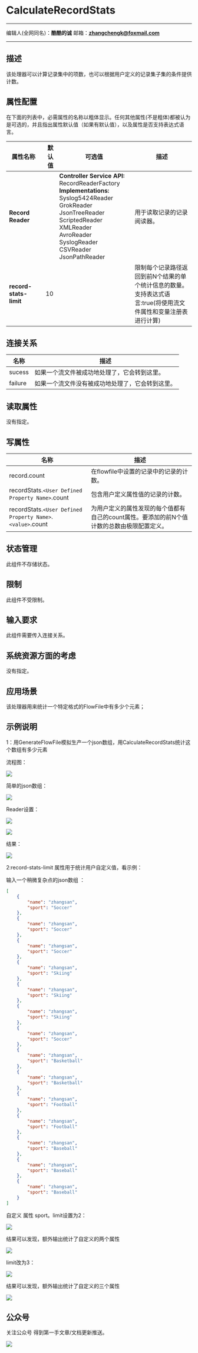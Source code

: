 # CalculateRecordStats
***
编辑人(全网同名)：__**酷酷的诚**__  邮箱：**zhangchengk@foxmail.com** 
***

## 描述 

该处理器可以计算记录集中的项数，也可以根据用户定义的记录集子集的条件提供计数。

## 属性配置

在下面的列表中，必需属性的名称以粗体显示。任何其他属性(不是粗体)都被认为是可选的，并且指出属性默认值（如果有默认值），以及属性是否支持表达式语言。

属性名称                   | 默认值 | 可选值                                                                                                                                                                                                             | 描述                                                           
---------------------- |------:| --------------------------------------------------------------------------------------------------------------------------------------------------------------------------------------------------------------- | -------------------------------------------------------------
**Record Reader**      |     | **Controller Service API:**  <br>RecordReaderFactory  <br>**Implementations:** Syslog5424Reader<br>GrokReader  <br>JsonTreeReader<br>ScriptedReader<br>XMLReader<br>AvroReader<br>SyslogReader  <br>CSVReader<br>JsonPathReader | 用于读取记录的记录阅读器。                                                
**record-stats-limit** | 10  |                                                                                                                                                                                                                 | 限制每个记录路径返回到前N个结果的单个统计信息的数量。<br>支持表达式语言:true(将使用流文件属性和变量注册表进行计算)

## 连接关系

名称      | 描述                      
------- | ------------------------
sucess  | 如果一个流文件被成功地处理了，它会转到这里。  
failure | 如果一个流文件没有被成功地处理了，它会转到这里。

## 读取属性

没有指定。

## 写属性

名称                                                     | 描述                                              
------------------------------------------------------ | ------------------------------------------------
record.count                                           | 在flowfile中设置的记录中的记录的计数。                         
recordStats.`<User Defined Property Name>`.count         | 包含用户定义属性值的记录的计数。                                
recordStats.`<User Defined Property Name>`.`<value>`.count | 为用户定义的属性发现的每个值都有自己的count属性。要添加的前N个值计数的总数由极限配置定义。

## 状态管理

此组件不存储状态。

## 限制

此组件不受限制。

## 输入要求

此组件需要传入连接关系。

## 系统资源方面的考虑

没有指定。

## 应用场景

该处理器用来统计一个特定格式的FlowFile中有多少个元素；

## 示例说明

1：用GenerateFlowFile模拟生产一个json数组，用CalculateRecordStats统计这个数组有多少元素 

流程图：

![](../image/processors/CalculateRecordStats/1.png)

简单的json数组：

![](../image/processors/CalculateRecordStats/2.png)

Reader设置：

![](../image/processors/CalculateRecordStats/3.png)

![](../image/processors/CalculateRecordStats/4.png)

结果：

![](../image/processors/CalculateRecordStats/5.png)

2:record-stats-limit 属性用于统计用户自定义值，看示例：


输入一个稍微复杂点的json数组 ：
```json
[
    {
        "name": "zhangsan",
        "sport": "Soccer"
    },
    {
        "name": "zhangsan",
        "sport": "Soccer"
    },
    {
        "name": "zhangsan",
        "sport": "Soccer"
    },
    {
        "name": "zhangsan",
        "sport": "Skiing"
    },
    {
        "name": "zhangsan",
        "sport": "Skiing"
    },
    {
        "name": "zhangsan",
        "sport": "Skiing"
    },
    {
        "name": "zhangsan",
        "sport": "Soccer"
    },
    {
        "name": "zhangsan",
        "sport": "Basketball"
    },
    {
        "name": "zhangsan",
        "sport": "Basketball"
    },
    {
        "name": "zhangsan",
        "sport": "Football"
    },
    {
        "name": "zhangsan",
        "sport": "Football"
    },
    {
        "name": "zhangsan",
        "sport": "Baseball"
    },
    {
        "name": "zhangsan",
        "sport": "Baseball"
    },
    {
        "name": "zhangsan",
        "sport": "Baseball"
    }
]
```
自定义 属性 sport。limit设置为2：

![](../image/processors/CalculateRecordStats/6.png)

结果可以发现，额外输出统计了自定义的两个属性

![](../image/processors/CalculateRecordStats/7.png)

limit改为3：

![](../image/processors/CalculateRecordStats/8.png)

结果可以发现，额外输出统计了自定义的三个属性

![](../image/processors/CalculateRecordStats/9.png)

## 公众号

关注公众号 得到第一手文章/文档更新推送。

![](../image/wechat.jpg)